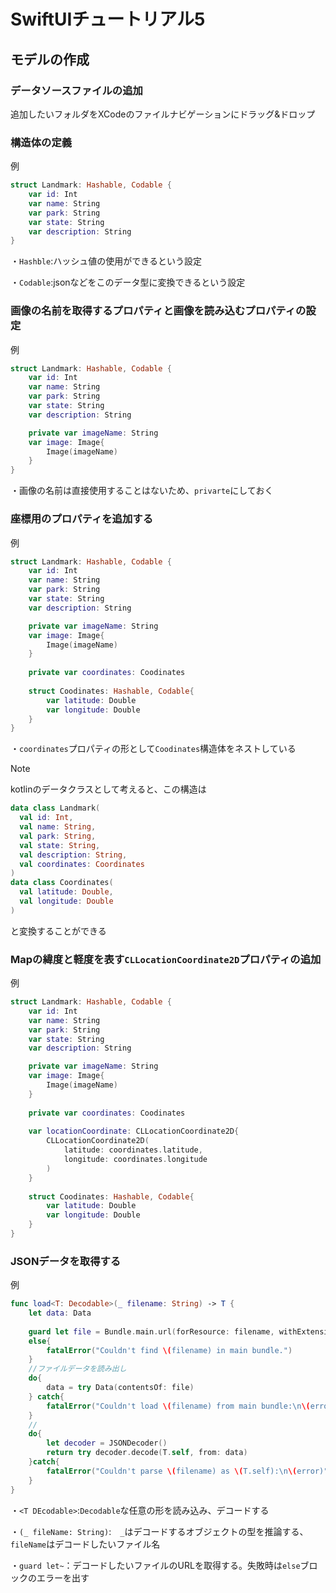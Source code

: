 # SwiftUIチュートリアル5

## モデルの作成

### データソースファイルの追加

追加したいフォルダをXCodeのファイルナビゲーションにドラッグ&ドロップ

### 構造体の定義

例

```swift
struct Landmark: Hashable, Codable {
    var id: Int
    var name: String
    var park: String
    var state: String
    var description: String
}
```

・`Hashble`:ハッシュ値の使用ができるという設定

・`Codable`:jsonなどをこのデータ型に変換できるという設定

### 画像の名前を取得するプロパティと画像を読み込むプロパティの設定

例

```swift
struct Landmark: Hashable, Codable {
    var id: Int
    var name: String
    var park: String
    var state: String
    var description: String

    private var imageName: String
    var image: Image{
        Image(imageName)
    }
}
```

・画像の名前は直接使用することはないため、`privarte`にしておく

### 座標用のプロパティを追加する

例

```swift
struct Landmark: Hashable, Codable {
    var id: Int
    var name: String
    var park: String
    var state: String
    var description: String

    private var imageName: String
    var image: Image{
        Image(imageName)
    }
    
    private var coordinates: Coodinates
    
    struct Coodinates: Hashable, Codable{
        var latitude: Double
        var longitude: Double
    }
}
```

・`coordinates`プロパティの形として`Coodinates`構造体をネストしている

>[!NOTE]
>kotlinのデータクラスとして考えると、この構造は
>
> ```kotlin
> data class Landmark(
>   val id: Int,
>   val name: String,
>   val park: String,
>   val state: String,
>   val description: String,
>   val coordinates: Coordinates
> )
> data class Coordinates(
>   val latitude: Double,
>   val longitude: Double
> )
> ```
> と変換することができる

### Mapの緯度と軽度を表す`CLLocationCoordinate2D`プロパティの追加

例

```swift
struct Landmark: Hashable, Codable {
    var id: Int
    var name: String
    var park: String
    var state: String
    var description: String

    private var imageName: String
    var image: Image{
        Image(imageName)
    }
    
    private var coordinates: Coodinates
    
    var locationCoordinate: CLLocationCoordinate2D{
        CLLocationCoordinate2D(
            latitude: coordinates.latitude,
            longitude: coordinates.longitude
        )
    }
    
    struct Coodinates: Hashable, Codable{
        var latitude: Double
        var longitude: Double
    }
}
```

### JSONデータを取得する

例

```swift
func load<T: Decodable>(_ filename: String) -> T {
    let data: Data
    
    guard let file = Bundle.main.url(forResource: filename, withExtension: nil)
    else{
        fatalError("Couldn't find \(filename) in main bundle.")
    }
    //ファイルデータを読み出し
    do{
        data = try Data(contentsOf: file)
    } catch{
        fatalError("Couldn't load \(filename) from main bundle:\n\(error)")
    }
    //
    do{
        let decoder = JSONDecoder()
        return try decoder.decode(T.self, from: data)
    }catch{
        fatalError("Couldn't parse \(filename) as \(T.self):\n\(error)")
    }
}
```

・`<T DEcodable>`:`Decodable`な任意の形を読み込み、デコードする

・`(_ fileName: String)`:　`_`はデコードするオブジェクトの型を推論する、 `fileName`はデコードしたいファイル名

・`guard let~`：デコードしたいファイルのURLを取得する。失敗時は`else`ブロックのエラーを出す






